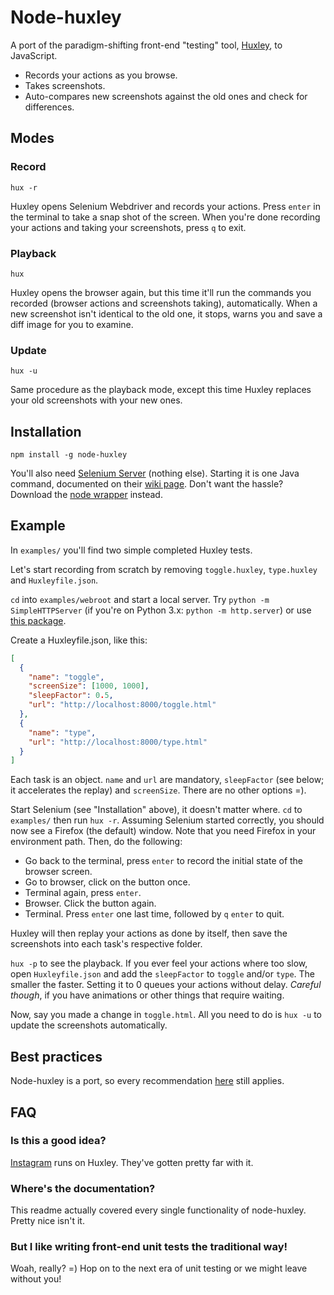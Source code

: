 # Node-huxley

A port of the paradigm-shifting front-end "testing" tool, [Huxley](https://github.com/facebook/huxley), to JavaScript.

- Records your actions as you browse.
- Takes screenshots.
- Auto-compares new screenshots against the old ones and check for differences.

## Modes

### Record

    hux -r

Huxley opens Selenium Webdriver and records your actions. Press `enter` in the terminal to take a snap shot of the screen. When you're done recording your actions and taking your screenshots, press `q` to exit.

### Playback

    hux

Huxley opens the browser again, but this time it'll run the commands you recorded (browser actions and screenshots taking), automatically. When a new screenshot isn't identical to the old one, it stops, warns you and save a diff image for you to examine.

### Update

    hux -u

Same procedure as the playback mode, except this time Huxley replaces your old screenshots with your new ones.

## Installation

    npm install -g node-huxley

You'll also need [Selenium Server](http://docs.seleniumhq.org/download/) (nothing else). Starting it is one Java command, documented on their [wiki page](http://code.google.com/p/selenium/wiki/Grid2). Don't want the hassle? Download the [node wrapper](https://github.com/eugeneware/selenium-server) instead.

## Example

In `examples/` you'll find two simple completed Huxley tests.

Let's start recording from scratch by removing `toggle.huxley`, `type.huxley` and `Huxleyfile.json`.

`cd` into `examples/webroot` and start a local server. Try `python -m SimpleHTTPServer` (if you're on Python 3.x: `python -m http.server`) or use [this package](https://github.com/nodeapps/http-server).

Create a Huxleyfile.json, like this:

```json
[
  {
    "name": "toggle",
    "screenSize": [1000, 1000],
    "sleepFactor": 0.5,
    "url": "http://localhost:8000/toggle.html"
  },
  {
    "name": "type",
    "url": "http://localhost:8000/type.html"
  }
]
```

Each task is an object. `name` and `url` are mandatory, `sleepFactor` (see below; it accelerates the replay) and `screenSize`. There are no other options =).

Start Selenium (see "Installation" above), it doesn't matter where. `cd` to `examples/` then run `hux -r`. Assuming Selenium started correctly, you should now see a Firefox (the default) window. Note that you need Firefox in your environment path. Then, do the following:

- Go back to the terminal, press `enter` to record the initial state of the browser screen.
- Go to browser, click on the button once.
- Terminal again, press `enter`.
- Browser. Click the button again.
- Terminal. Press `enter` one last time, followed by `q` `enter` to quit.

Huxley will then replay your actions as done by itself, then save the screenshots into each task's respective folder.

`hux -p` to see the playback. If you ever feel your actions where too slow, open `Huxleyfile.json` and add the `sleepFactor` to `toggle` and/or `type`. The smaller the faster. Setting it to 0 queues your actions without delay. _Careful though_, if you have animations or other things that require waiting.

Now, say you made a change in `toggle.html`. All you need to do is `hux -u` to update the screenshots automatically.

## Best practices

Node-huxley is a port, so every recommendation [here](https://github.com/facebook/huxley#best-practices) still applies.

## FAQ

### Is this a good idea?

[Instagram](https://github.com/facebook/huxley#huxley) runs on Huxley. They've gotten pretty far with it.

### Where's the documentation?

This readme actually covered every single functionality of node-huxley. Pretty nice isn't it.

### But I like writing front-end unit tests the traditional way!

Woah, really? =) Hop on to the next era of unit testing or we might leave without you!
